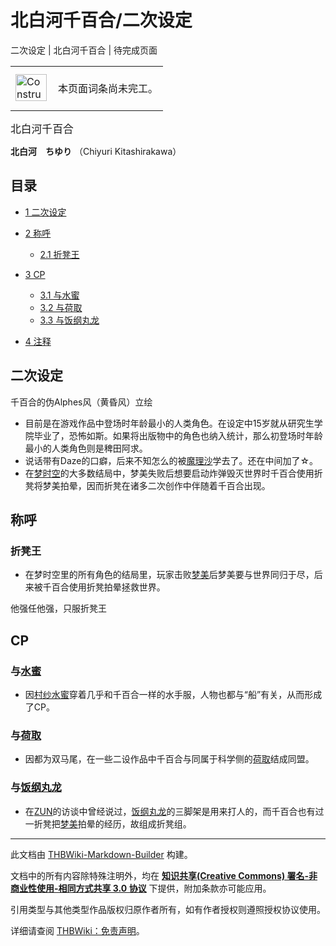 # 北白河千百合/二次设定

<!-- source html: G:\repos\THBWiki-Markdown-Builder\THBWikiMarkdown\Temp\main\7\76\ns0%3A%E5%8C%97%E7%99%BD%E6%B2%B3%E5%8D%83%E7%99%BE%E5%90%88%2F%E4%BA%8C%E6%AC%A1%E8%AE%BE%E5%AE%9A.html -->

二次设定 | 北白河千百合 | 待完成页面

<center>

<table>
<tbody><tr>
<td class="mbox-image"><div style="width: 52px;">
  <a href="./文件-ConstructionClock.png.md" class="image"><img alt="ConstructionClock.png" src="https://upload.thwiki.cc/thumb/f/f1/ConstructionClock.png/50px-ConstructionClock.png" decoding="async" loading="lazy" width="50" height="43" srcset="https://upload.thwiki.cc/thumb/f/f1/ConstructionClock.png/75px-ConstructionClock.png 1.5x, https://upload.thwiki.cc/thumb/f/f1/ConstructionClock.png/100px-ConstructionClock.png 2x" data-file-width="689" data-file-height="587"></a></div></td>
<td class="mbox-text" style=""><br>本页面词条尚未完工。<br><br></td>
</tr>
</tbody></table>


</center>
  
<big>北白河千百合</big>
  
 **北白河　ちゆり** （Chiyuri Kitashirakawa）
  


## 目录

- [1 二次设定](#二次设定)
- [2 称呼](#称呼)

  - [2.1 折凳王](#折凳王)



- [3 CP](#CP)

  - [3.1 与水蜜](#与水蜜)
  - [3.2 与荷取](#与荷取)
  - [3.3 与饭纲丸龙](#与饭纲丸龙)



- [4 注释](#注释)





## 二次设定
[](./文件-千百合（伪黄昏风立绘）.png.md)  [](./文件-千百合（伪黄昏风立绘）.png.md)千百合的伪Alphes风（黄昏风）立绘
- 目前是在游戏作品中登场时年龄最小的人类角色。在设定中15岁就从研究生学院毕业了，恐怖如斯。如果将出版物中的角色也纳入统计，那么初登场时年龄最小的人类角色则是稗田阿求。
- 说话带有Daze的口癖，后来不知怎么的被[魔理沙](./雾雨魔理沙.md)学去了。还在中间加了☆。
- 在[梦时空](./梦时空.md)的大多数结局中，梦美失败后想要启动炸弹毁灭世界时千百合使用折凳将梦美拍晕，因而折凳在诸多二次创作中伴随着千百合出现。


## 称呼

### 折凳王
- 在梦时空里的所有角色的结局里，玩家击败[梦美](./梦美.md)后梦美要与世界同归于尽，后来被千百合使用折凳拍晕拯救世界。

  
  
他强任他强，只服折凳王
  


## CP

### 与[水蜜](./水蜜.md)
- 因[村纱水蜜](./村纱水蜜.md)穿着几乎和千百合一样的水手服，人物也都与“船”有关，从而形成了CP。


### 与[荷取](./荷取.md)
- 因都为双马尾，在一些二设作品中千百合与同属于科学侧的[荷取](./荷取.md)结成同盟。


### 与[饭纲丸龙](./饭纲丸龙.md)
- 在[ZUN](./ZUN.md)的访谈中曾经说过，[饭纲丸龙](./饭纲丸龙.md)的三脚架是用来打人的，而千百合也有过一折凳把[梦美](./梦美.md)拍晕的经历，故组成折凳组。







---

此文档由 [THBWiki-Markdown-Builder](https://github.com/Delsin-Yu/THBWiki-Markdown-Builder) 构建。

文档中的所有内容除特殊注明外，均在 [**知识共享(Creative Commons) 署名-非商业性使用-相同方式共享 3.0 协议**](https://creativecommons.org/licenses/by-sa/3.0/deed.zh-hans) 下提供，附加条款亦可能应用。

引用类型与其他类型作品版权归原作者所有，如有作者授权则遵照授权协议使用。

详细请查阅 [THBWiki：免责声明](https://thbwiki.cc/THBWiki:%E5%85%8D%E8%B4%A3%E5%A3%B0%E6%98%8E)。

